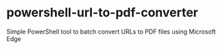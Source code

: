 # powershell-url-to-pdf-converter
Simple PowerShell tool to batch convert URLs to PDF files using Microsoft Edge
